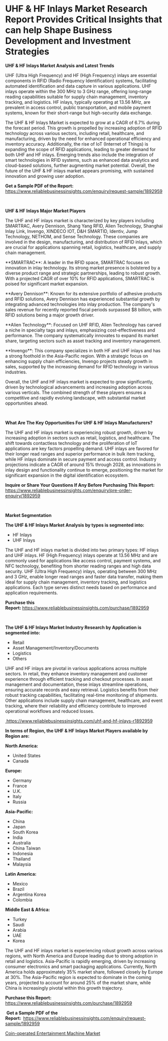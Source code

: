 <p><h1>UHF & HF Inlays Market Research Report Provides Critical Insights that can help Shape Business Development and Investment Strategies</h1></p><p><strong>UHF & HF Inlays Market Analysis and Latest Trends</strong></p>
<p><p>UHF (Ultra High Frequency) and HF (High Frequency) inlays are essential components in RFID (Radio Frequency Identification) systems, facilitating automated identification and data capture in various applications. UHF inlays operate within the 300 MHz to 3 GHz range, offering long-range reading capabilities suitable for supply chain management, inventory tracking, and logistics. HF inlays, typically operating at 13.56 MHz, are prevalent in access control, public transportation, and mobile payment systems, known for their short-range but high-security data exchange.</p><p>The UHF & HF Inlays Market is expected to grow at a CAGR of 6.7% during the forecast period. This growth is propelled by increasing adoption of RFID technology across various sectors, including retail, healthcare, and manufacturing, driven by the need for enhanced operational efficiency and inventory accuracy. Additionally, the rise of IoT (Internet of Things) is expanding the scope of RFID applications, leading to greater demand for both UHF and HF inlays. Emerging trends also include the integration of smart technologies in RFID systems, such as enhanced data analytics and cloud-based solutions, further augmenting market potential. Overall, the future of the UHF & HF inlays market appears promising, with sustained innovation and growing user adoption.</p></p>
<p><strong>Get a Sample PDF of the Report:&nbsp;</strong> <a href="https://www.reliablebusinessinsights.com/enquiry/request-sample/1892959?utm_campaign=2242&utm_medium=2&utm_source=Github&utm_content=ia&utm_term=28032025&utm_id=uhf-hf-inlays">https://www.reliablebusinessinsights.com/enquiry/request-sample/1892959</a></p>
<p>&nbsp;</p>
<p><strong>UHF & HF Inlays Major Market Players</strong></p>
<p><p>The UHF and HF inlays market is characterized by key players including SMARTRAC, Avery Dennison, Shang Yang RFID, Alien Technology, Shanghai Inlay Link, Invengo, XINDECO IOT, D&H SMARTID, Identiv, Jump Technology, NETHOM, and Sense Technology. These companies are involved in the design, manufacturing, and distribution of RFID inlays, which are crucial for applications spanning retail, logistics, healthcare, and supply chain management.</p><p>**SMARTRAC**: A leader in the RFID space, SMARTRAC focuses on innovation in inlay technology. Its strong market presence is bolstered by a diverse product range and strategic partnerships, leading to robust growth. With a projected CAGR of over 10% for RFID applications, SMARTRAC is poised for significant market expansion.</p><p>**Avery Dennison**: Known for its extensive portfolio of adhesive products and RFID solutions, Avery Dennison has experienced substantial growth by integrating advanced technologies into inlay production. The company's sales revenue for recently reported fiscal periods surpassed $8 billion, with RFID solutions being a major growth driver.</p><p>**Alien Technology**: Focused on UHF RFID, Alien Technology has carved a niche in specialty tags and inlays, emphasizing cost-effectiveness and performance. The company systematically innovates to expand its market share, targeting sectors such as asset tracking and inventory management.</p><p>**Invengo**: This company specializes in both HF and UHF inlays and has a strong foothold in the Asia-Pacific region. With a strategic focus on enhancing supply chain efficiencies, Invengo projects steady growth in sales, supported by the increasing demand for RFID technology in various industries.</p><p>Overall, the UHF and HF inlays market is expected to grow significantly, driven by technological advancements and increasing adoption across various verticals. The combined strength of these players ensures a competitive and rapidly evolving landscape, with substantial market opportunities ahead.</p></p>
<p>&nbsp;</p>
<p><strong>What Are The Key Opportunities For UHF & HF Inlays Manufacturers?</strong></p>
<p><p>The UHF and HF inlays market is experiencing robust growth, driven by increasing adoption in sectors such as retail, logistics, and healthcare. The shift towards contactless technology and the proliferation of IoT applications are key factors propelling demand. UHF inlays are favored for their longer read ranges and superior performance in bulk item tracking, while HF inlays dominate in secure payment and access control. Industry projections indicate a CAGR of around 15% through 2028, as innovations in inlay design and functionality continue to emerge, positioning the market for significant expansion in the digital identification ecosystem.</p></p>
<p><strong>Inquire or Share Your Questions If Any Before Purchasing This Report:</strong> <a href="https://www.reliablebusinessinsights.com/enquiry/pre-order-enquiry/1892959?utm_campaign=2242&utm_medium=2&utm_source=Github&utm_content=ia&utm_term=28032025&utm_id=uhf-hf-inlays">https://www.reliablebusinessinsights.com/enquiry/pre-order-enquiry/1892959</a></p>
<p>&nbsp;</p>
<p><strong>Market Segmentation</strong></p>
<p><strong>The UHF & HF Inlays Market Analysis by types is segmented into:</strong></p>
<p><ul><li>HF Inlays</li><li>UHF Inlays</li></ul></p>
<p><p>The UHF and HF inlays market is divided into two primary types: HF inlays and UHF inlays. HF (High Frequency) inlays operate at 13.56 MHz and are commonly used for applications like access control, payment systems, and NFC technology, benefiting from shorter reading ranges and high data security. UHF (Ultra High Frequency) inlays, operating between 300 MHz and 3 GHz, enable longer read ranges and faster data transfer, making them ideal for supply chain management, inventory tracking, and logistics applications. Each type serves distinct needs based on performance and application requirements.</p></p>
<p><strong>Purchase this Report:&nbsp;</strong><a href="https://www.reliablebusinessinsights.com/purchase/1892959?utm_campaign=2242&utm_medium=2&utm_source=Github&utm_content=ia&utm_term=28032025&utm_id=uhf-hf-inlays">https://www.reliablebusinessinsights.com/purchase/1892959</a></p>
<p>&nbsp;</p>
<p><strong>The UHF & HF Inlays Market Industry Research by Application is segmented into:</strong></p>
<p><ul><li>Retail</li><li>Asset Management/Inventory/Documents</li><li>Logistics</li><li>Others</li></ul></p>
<p><p>UHF and HF inlays are pivotal in various applications across multiple sectors. In retail, they enhance inventory management and customer experience through efficient tracking and checkout processes. In asset management and documentation, these inlays streamline operations, ensuring accurate records and easy retrieval. Logistics benefits from their robust tracking capabilities, facilitating real-time monitoring of shipments. Other applications include supply chain management, healthcare, and event tracking, where their reliability and efficiency contribute to improved operational workflows and reduced losses.</p></p>
<p><a href="https://www.reliablebusinessinsights.com/uhf-and-hf-inlays-r1892959?utm_campaign=2242&utm_medium=2&utm_source=Github&utm_content=ia&utm_term=28032025&utm_id=uhf-hf-inlays">&nbsp;https://www.reliablebusinessinsights.com/uhf-and-hf-inlays-r1892959</a></p>
<p><strong>In terms of Region, the UHF & HF Inlays Market Players available by Region are:</strong></p>
<p>
    <p> <strong> North America: </strong>
        <ul>
            <li>United States</li>
            <li>Canada</li>
        </ul>
        </p> 
    <p> <strong> Europe: </strong>
        <ul>
            <li>Germany</li>
            <li>France</li>
            <li>U.K.</li>
            <li>Italy</li>
            <li>Russia</li>
        </ul>
        </p> 
    <p> <strong> Asia-Pacific: </strong>
        <ul>
            <li>China</li>
            <li>Japan</li>
            <li>South Korea</li>
            <li>India</li>
            <li>Australia</li>
            <li>China Taiwan</li>
            <li>Indonesia</li>
            <li>Thailand</li>
            <li>Malaysia</li>
        </ul>
        </p> 
    <p> <strong> Latin America: </strong>
        <ul>
            <li>Mexico</li>
            <li>Brazil</li>
            <li>Argentina Korea</li>
            <li>Colombia</li>
        </ul>
        </p> 
    <p> <strong> Middle East & Africa: </strong>
        <ul>
            <li>Turkey</li>
            <li>Saudi</li>
            <li>Arabia</li>
            <li>UAE</li>
            <li>Korea</li>
        </ul>
    </p>
    </p>
<p><p>The UHF and HF inlays market is experiencing robust growth across various regions, with North America and Europe leading due to strong adoption in retail and logistics. Asia-Pacific is rapidly emerging, driven by increasing consumer electronics and smart packaging applications. Currently, North America holds approximately 35% market share, followed closely by Europe at 30%. The Asia-Pacific region is expected to dominate in the coming years, projected to account for around 25% of the market share, while China is increasingly pivotal within this growth trajectory.</p></p>
<p><strong>Purchase this Report: </strong><a href="https://www.reliablebusinessinsights.com/purchase/1892959?utm_campaign=2242&utm_medium=2&utm_source=Github&utm_content=ia&utm_term=28032025&utm_id=uhf-hf-inlays">https://www.reliablebusinessinsights.com/purchase/1892959</a></p>
<p>&nbsp;<strong>Get a Sample PDF of the Report:&nbsp;&nbsp;</strong><a href="https://www.reliablebusinessinsights.com/enquiry/request-sample/1892959?utm_campaign=2242&utm_medium=2&utm_source=Github&utm_content=ia&utm_term=28032025&utm_id=uhf-hf-inlays">https://www.reliablebusinessinsights.com/enquiry/request-sample/1892959</a></p>
<p><strong></strong></p>
<p><p><a href="https://github.com/rosamariarocque98/Market-Research-Report-List-1/blob/main/coin-operated-entertainment-machine-market.md?utm_campaign=2242&utm_medium=2&utm_source=Github&utm_content=ia&utm_term=28032025&utm_id=uhf-hf-inlays">Coin-operated Entertainment Machine Market</a></p></p>